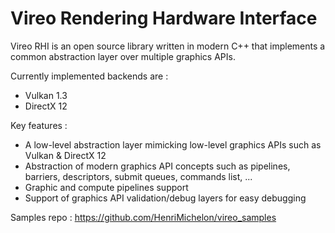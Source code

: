 # Vireo Rendering Hardware Interface

Vireo RHI is an open source library written in modern C++ that implements a common abstraction layer over multiple graphics APIs.

Currently implemented backends are :
- Vulkan 1.3
- DirectX 12

Key features :
- A low-level abstraction layer mimicking low-level graphics APIs such as Vulkan & DirectX 12
- Abstraction of modern graphics API concepts such as pipelines, barriers, descriptors, submit queues, commands list, ...
- Graphic and compute pipelines support
- Support of graphics API validation/debug layers for easy debugging

Samples repo : https://github.com/HenriMichelon/vireo_samples